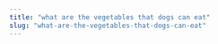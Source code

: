 ```yaml
---
title: "what are the vegetables that dogs can eat"
slug: "what-are-the-vegetables-that-dogs-can-eat"
---
```



